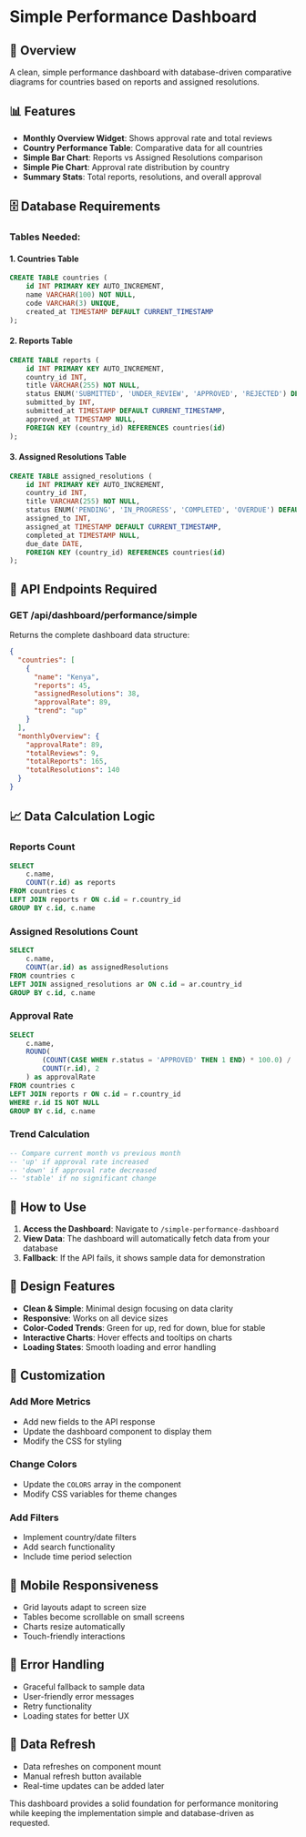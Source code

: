 # Simple Performance Dashboard

## 🎯 **Overview**
A clean, simple performance dashboard with database-driven comparative diagrams for countries based on reports and assigned resolutions.

## 📊 **Features**
- **Monthly Overview Widget**: Shows approval rate and total reviews
- **Country Performance Table**: Comparative data for all countries
- **Simple Bar Chart**: Reports vs Assigned Resolutions comparison
- **Simple Pie Chart**: Approval rate distribution by country
- **Summary Stats**: Total reports, resolutions, and overall approval

## 🗄️ **Database Requirements**

### **Tables Needed:**

#### **1. Countries Table**
```sql
CREATE TABLE countries (
    id INT PRIMARY KEY AUTO_INCREMENT,
    name VARCHAR(100) NOT NULL,
    code VARCHAR(3) UNIQUE,
    created_at TIMESTAMP DEFAULT CURRENT_TIMESTAMP
);
```

#### **2. Reports Table**
```sql
CREATE TABLE reports (
    id INT PRIMARY KEY AUTO_INCREMENT,
    country_id INT,
    title VARCHAR(255) NOT NULL,
    status ENUM('SUBMITTED', 'UNDER_REVIEW', 'APPROVED', 'REJECTED') DEFAULT 'SUBMITTED',
    submitted_by INT,
    submitted_at TIMESTAMP DEFAULT CURRENT_TIMESTAMP,
    approved_at TIMESTAMP NULL,
    FOREIGN KEY (country_id) REFERENCES countries(id)
);
```

#### **3. Assigned Resolutions Table**
```sql
CREATE TABLE assigned_resolutions (
    id INT PRIMARY KEY AUTO_INCREMENT,
    country_id INT,
    title VARCHAR(255) NOT NULL,
    status ENUM('PENDING', 'IN_PROGRESS', 'COMPLETED', 'OVERDUE') DEFAULT 'PENDING',
    assigned_to INT,
    assigned_at TIMESTAMP DEFAULT CURRENT_TIMESTAMP,
    completed_at TIMESTAMP NULL,
    due_date DATE,
    FOREIGN KEY (country_id) REFERENCES countries(id)
);
```

## 🔌 **API Endpoints Required**

### **GET /api/dashboard/performance/simple**
Returns the complete dashboard data structure:

```json
{
  "countries": [
    {
      "name": "Kenya",
      "reports": 45,
      "assignedResolutions": 38,
      "approvalRate": 89,
      "trend": "up"
    }
  ],
  "monthlyOverview": {
    "approvalRate": 89,
    "totalReviews": 9,
    "totalReports": 165,
    "totalResolutions": 140
  }
}
```

## 📈 **Data Calculation Logic**

### **Reports Count**
```sql
SELECT 
    c.name,
    COUNT(r.id) as reports
FROM countries c
LEFT JOIN reports r ON c.id = r.country_id
GROUP BY c.id, c.name
```

### **Assigned Resolutions Count**
```sql
SELECT 
    c.name,
    COUNT(ar.id) as assignedResolutions
FROM countries c
LEFT JOIN assigned_resolutions ar ON c.id = ar.country_id
GROUP BY c.id, c.name
```

### **Approval Rate**
```sql
SELECT 
    c.name,
    ROUND(
        (COUNT(CASE WHEN r.status = 'APPROVED' THEN 1 END) * 100.0) / 
        COUNT(r.id), 2
    ) as approvalRate
FROM countries c
LEFT JOIN reports r ON c.id = r.country_id
WHERE r.id IS NOT NULL
GROUP BY c.id, c.name
```

### **Trend Calculation**
```sql
-- Compare current month vs previous month
-- 'up' if approval rate increased
-- 'down' if approval rate decreased  
-- 'stable' if no significant change
```

## 🚀 **How to Use**

1. **Access the Dashboard**: Navigate to `/simple-performance-dashboard`
2. **View Data**: The dashboard will automatically fetch data from your database
3. **Fallback**: If the API fails, it shows sample data for demonstration

## 🎨 **Design Features**

- **Clean & Simple**: Minimal design focusing on data clarity
- **Responsive**: Works on all device sizes
- **Color-Coded Trends**: Green for up, red for down, blue for stable
- **Interactive Charts**: Hover effects and tooltips on charts
- **Loading States**: Smooth loading and error handling

## 🔧 **Customization**

### **Add More Metrics**
- Add new fields to the API response
- Update the dashboard component to display them
- Modify the CSS for styling

### **Change Colors**
- Update the `COLORS` array in the component
- Modify CSS variables for theme changes

### **Add Filters**
- Implement country/date filters
- Add search functionality
- Include time period selection

## 📱 **Mobile Responsiveness**
- Grid layouts adapt to screen size
- Tables become scrollable on small screens
- Charts resize automatically
- Touch-friendly interactions

## 🚨 **Error Handling**
- Graceful fallback to sample data
- User-friendly error messages
- Retry functionality
- Loading states for better UX

## 🔄 **Data Refresh**
- Data refreshes on component mount
- Manual refresh button available
- Real-time updates can be added later

This dashboard provides a solid foundation for performance monitoring while keeping the implementation simple and database-driven as requested.
